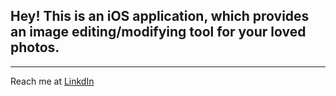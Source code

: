## Hey! This is an iOS application, which provides an image editing/modifying tool for your loved photos.
---
Reach me at [LinkdIn](https://linkedin.com/in/krravindra)

